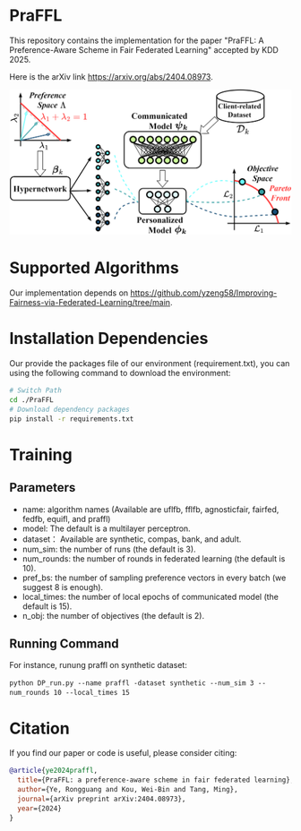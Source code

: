 # PraFFL

This repository contains the implementation for the paper "PraFFL: A Preference-Aware Scheme in Fair Federated Learning" accepted by KDD 2025.

Here is the arXiv link https://arxiv.org/abs/2404.08973.

![](client.png)

# Supported Algorithms
Our implementation depends on https://github.com/yzeng58/Improving-Fairness-via-Federated-Learning/tree/main.

# Installation Dependencies
Our provide the packages file of our environment (requirement.txt), you can using the following command to download the environment:

```bash
# Switch Path
cd ./PraFFL
# Download dependency packages
pip install -r requirements.txt
```
# Training
## Parameters
- name: algorithm names (Available are uflfb, fflfb, agnosticfair, fairfed, fedfb, equifl, and praffl)
- model: The default is a multilayer perceptron.
- dataset： Available are synthetic, compas, bank, and adult.
- num_sim: the number of runs (the default is 3).
- num_rounds: the number of rounds in federated learning (the default is 10).
- pref_bs: the number of sampling preference vectors in every batch (we suggest 8 is enough).
- local_times: the number of local epochs of communicated model (the default is 15).
- n_obj: the number of objectives (the default is 2).
## Running Command
For instance, runung praffl on synthetic dataset:

`python DP_run.py --name praffl -dataset synthetic --num_sim 3 --num_rounds 10 --local_times 15`
# Citation
If you find our paper or code is useful, please consider citing:

```bibtex
@article{ye2024praffl,
  title={PraFFL: a preference-aware scheme in fair federated learning},
  author={Ye, Rongguang and Kou, Wei-Bin and Tang, Ming},
  journal={arXiv preprint arXiv:2404.08973},
  year={2024}
}
```
